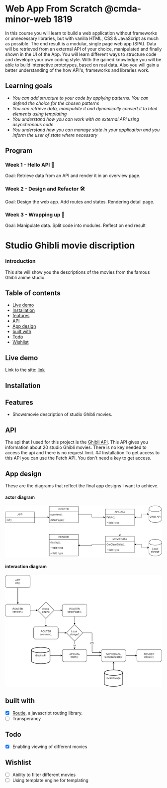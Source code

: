 # Web App From Scratch @cmda-minor-web 1819

In this course you will learn to build a web application without frameworks or unnecessary libraries, but with vanilla HTML, CSS & JavaScript as much as possible. The end result is a modular, single page web app (SPA). Data will be retrieved from an external API of your choice, manipulated and finally shown in the UI of the App. You will learn different ways to structure code and develope your own coding style. With the gained knowledge you will be able to build interactive prototypes, based on real data. Also you will gain a better understanding of the how API's, frameworks and libraries work.

## Learning goals

* _You can add structure to your code by applying patterns. You can defend the choice for the chosen patterns_
* _You can retrieve data, manipulate it and dynamically convert it to html elements using templating_
* _You understand how you can work with an external API using asynchronous code_
* _You understand how you can manage state in your application and you inform the user of state where necessary_

## Program

### Week 1 - Hello API 🐒

Goal: Retrieve data from an API and render it in an overview page.

### Week 2 - Design and Refactor 🛠

Goal: Design the web app. Add routes and states. Rendering detail page.

### Week 3 - Wrapping up 🎁

Goal:
Manipulate data. Split code into modules. Reflect on end result

# Studio Ghibli movie discription
<!-- ☝️ replace this description with a description of your own work -->

### introduction
<!-- Add a nice poster image here at the end of the week, showing off your shiny frontend 📸 -->
This site will show you the descriptions of the movies from the famous Ghibli anime studio.
## Table of contents
<!-- Maybe a table of contents here? 📚 -->
- [Live demo](#Live-Demo)
- [Installation](#Installation)
- [features](#Features)
- [API](#API)
- [App design](#App-design)
- [built with](#built-with)
- [Todo](#todo)
- [Wishlist](#wishlist)

## Live demo
Link to the site: [link](https://heralt.github.io/web-app-from-scratch-1920/)
<!-- Add a link to your live demo in Github Pages 🌐-->
## Installation

<!-- Add a link to your live demo in Github Pages 🌐-->
## Features
- Showsmovie description of studio Ghibli movies. 
## API
The api that I used for this project is the [Ghibli API](https://ghibliapi.herokuapp.com/#section/Studio-Ghibli-API). This API 
gives you information about 20 studio Ghibli movies. There is no key needed to access the api and there is no request limit.  ## Installation
To get access to this API you can use the Fetch API. You don't need a key to get access.
## App design
These are the diagrams that reflect the final app designs I want to achieve.
#### actor diagram
![Actor diagram](diagrams/Ghibli_actor_diagram.png)
#### interaction diagram
![Interaction diagram](diagrams/interaction_diagram.png)
## built with
- [x] [Routie](http://projects.jga.me/routie/), a javascript routing library.
- [ ] Transperancy
## Todo
- [x] Enabling viewing of different movies
## Wishlist
- [ ] Ability to filter different movies
- [ ] Using template engine for templating 